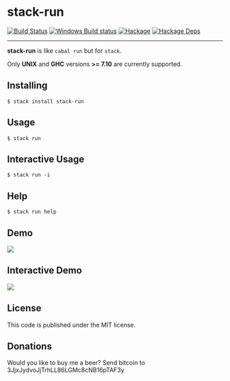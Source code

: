 # stack-run
[![Build Status](https://travis-ci.org/yamadapc/stack-run.svg?branch=master)](https://travis-ci.org/yamadapc/stack-run)
[![Windows Build status](https://ci.appveyor.com/api/projects/status/y4fu37moed6m912m?svg=true)](https://ci.appveyor.com/project/yamadapc/stack-run)
[![Hackage](https://img.shields.io/hackage/v/stack-run.svg)](http://hackage.haskell.org/package/stack-run)
[![Hackage Deps](https://img.shields.io/hackage-deps/v/stack-run.svg)](http://packdeps.haskellers.com/feed?needle=stack-run)
- - -
**stack-run** is like `cabal run` but for `stack`.

Only **UNIX** and **GHC** versions **>= 7.10** are currently supported.

## Installing
```
$ stack install stack-run
```

## Usage
```
$ stack run
```

## Interactive Usage
```
$ stack run -i
```

## Help
```
$ stack run help
```

## Demo
![](http://i.imgur.com/CxtaQIq.gif)

## Interactive Demo
![](http://i.imgur.com/Ph8LAXU.gif)

## License
This code is published under the MIT license.

## Donations
Would you like to buy me a beer? Send bitcoin to 3JjxJydvoJjTrhLL86LGMc8cNB16pTAF3y
